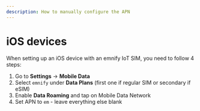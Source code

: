 ```yaml
---
description: How to manually configure the APN
---
```

# iOS devices

When setting up an iOS device with an emnify IoT SIM, you need to follow 4 steps:

1. Go to **Settings** → **Mobile Data**
1. Select `emnify` under **Data Plans** (first one if regular SIM or secondary if eSIM)
1. Enable **Data Roaming** and tap on Mobile Data Network
1. Set APN to `em` - leave everything else blank
